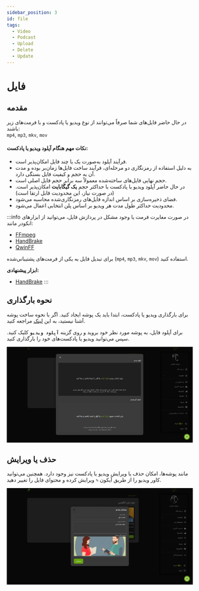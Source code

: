 ```yaml
---
sidebar_position: 3
id: file
tags:
  - Video
  - Podcast
  - Upload
  - Delete
  - Update
---
```


# فایل

## مقدمه

در حال حاضر فایل‌های شما صرفاً می‌توانند از نوع ویدیو یا پادکست و با فرمت‌های زیر باشند:  
`mp4`, `mp3`, `mkv`, `mov`

#### نکات مهم هنگام آپلود ویدیو یا پادکست:

- فرآیند آپلود به‌صورت یک یا چند فایل امکان‌پذیر است.
- به دلیل استفاده از رمزنگاری دو مرحله‌ای، فرآیند ساخت فایل‌ها زمان‌بر بوده و مدت آن به حجم و کیفیت فایل بستگی دارد.
- حجم نهایی فایل‌های ساخته‌شده معمولاً سه برابر حجم فایل اصلی است.
- در حال حاضر آپلود ویدیو یا پادکست با حداکثر حجم **یک گیگابایت** امکان‌پذیر است. (در صورت نیاز، این محدودیت قابل ارتقا است)
- فضای ذخیره‌سازی بر اساس اندازه فایل‌های رمزنگاری‌شده محاسبه می‌شود.
- محدودیت حداکثر طول مدت هر ویدیو بر اساس پلن انتخابی اعمال می‌شود.

:::info
در صورت مغایرت فرمت یا وجود مشکل در پردازش فایل، می‌توانید از ابزارهای انکودر مانند:

* [FFmpeg](https://ffmpeg.org/download.html)
* [HandBrake](https://handbrake.fr/downloads.php)
* [QwinFF](https://qwinff.github.io/downloads.html)

برای تبدیل فایل به یکی از فرمت‌های پشتیبانی‌شده (`mp4`, `mp3`, `mkv`, `mov`) استفاده کنید.

**ابزار پیشنهادی:**
- [HandBrake](https://handbrake.fr/downloads.php)
  :::


## نحوه بارگذاری

برای بارگذاری ویدیو یا پادکست، ابتدا باید یک پوشه ایجاد کنید. اگر با نحوه ساخت پوشه آشنا نیستید، به این [لینک](./bucket#ساخت) مراجعه کنید.

برای آپلود فایل، به پوشه مورد نظر خود بروید و روی گزینه **`آپلود ویدیو`** کلیک کنید. سپس می‌توانید ویدیو یا پادکست‌های خود را بارگذاری کنید.

![تصویر](./img/5.png)

## حذف یا ویرایش

مانند پوشه‌ها، امکان حذف یا ویرایش ویدیو یا پادکست نیز وجود دارد. همچنین می‌توانید کاور ویدیو را از طریق آیکون `✎` ویرایش کرده و محتوای فایل را تغییر دهید.

![تصویر](./img/6.png)
